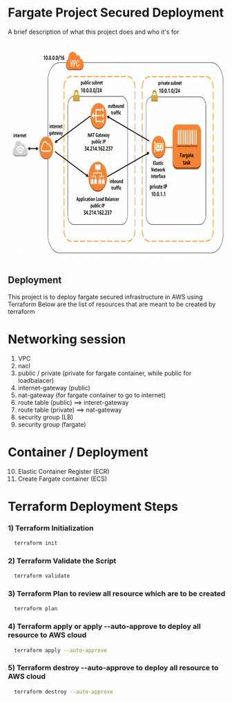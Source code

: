 
# Fargate Project Secured Deployment

A brief description of what this project does and who it's for

### 
<div align="center">
 <img height="500" src="farget-architecture.png" />
</div>


## Deployment

This project is to deploy fargate secured infrastructure in AWS using Terraform
Below are the list of resources that are meant to be created by terraform
 
 
Networking session
==================
1) VPC
2) nacl
3) public / private (private for fargate container, while public for loadbalacer)
4) internet-gateway (public)
5) nat-gateway   (for fargate container to go to internet)
6) route table (public) ==> interet-gateway
7) route table (private) ==> nat-gateway
8) security group (LB)
9) security group (fargate)

Container / Deployment
======================
10) Elastic Container Register (ECR)
11) Create Fargate container (ECS)


Terraform Deployment Steps
==========================
### 1) Terraform Initialization
```bash
  terraform init
```

### 2) Terraform Validate the Script
```bash
  terraform validate
```

### 3) Terraform Plan to review all resource which are to be created
```bash
  terraform plan
```


### 4) Terraform apply or apply --auto-approve to deploy all resource to AWS cloud
```bash
  terraform apply --auto-approve
```

### 5) Terraform destroy --auto-approve to deploy all resource to AWS cloud
```bash
  terraform destroy --auto-approve
```